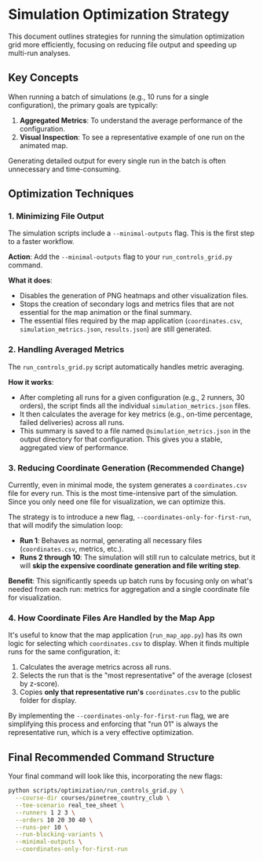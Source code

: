 # Simulation Optimization Strategy

This document outlines strategies for running the simulation optimization grid more efficiently, focusing on reducing file output and speeding up multi-run analyses.

## Key Concepts

When running a batch of simulations (e.g., 10 runs for a single configuration), the primary goals are typically:
1.  **Aggregated Metrics**: To understand the average performance of the configuration.
2.  **Visual Inspection**: To see a representative example of one run on the animated map.

Generating detailed output for every single run in the batch is often unnecessary and time-consuming.

## Optimization Techniques

### 1. Minimizing File Output

The simulation scripts include a `--minimal-outputs` flag. This is the first step to a faster workflow.

**Action**: Add the `--minimal-outputs` flag to your `run_controls_grid.py` command.

**What it does**:
-   Disables the generation of PNG heatmaps and other visualization files.
-   Stops the creation of secondary logs and metrics files that are not essential for the map animation or the final summary.
-   The essential files required by the map application (`coordinates.csv`, `simulation_metrics.json`, `results.json`) are still generated.

### 2. Handling Averaged Metrics

The `run_controls_grid.py` script automatically handles metric averaging.

**How it works**:
-   After completing all runs for a given configuration (e.g., 2 runners, 30 orders), the script finds all the individual `simulation_metrics.json` files.
-   It then calculates the average for key metrics (e.g., on-time percentage, failed deliveries) across all runs.
-   This summary is saved to a file named `@simulation_metrics.json` in the output directory for that configuration. This gives you a stable, aggregated view of performance.

### 3. Reducing Coordinate Generation (Recommended Change)

Currently, even in minimal mode, the system generates a `coordinates.csv` file for every run. This is the most time-intensive part of the simulation. Since you only need one file for visualization, we can optimize this.

The strategy is to introduce a new flag, `--coordinates-only-for-first-run`, that will modify the simulation loop:
-   **Run 1**: Behaves as normal, generating all necessary files (`coordinates.csv`, metrics, etc.).
-   **Runs 2 through 10**: The simulation will still run to calculate metrics, but it will **skip the expensive coordinate generation and file writing step**.

**Benefit**: This significantly speeds up batch runs by focusing only on what's needed from each run: metrics for aggregation and a single coordinate file for visualization.

### 4. How Coordinate Files Are Handled by the Map App

It's useful to know that the map application (`run_map_app.py`) has its own logic for selecting which `coordinates.csv` to display. When it finds multiple runs for the same configuration, it:
1.  Calculates the average metrics across all runs.
2.  Selects the run that is the "most representative" of the average (closest by z-score).
3.  Copies **only that representative run's** `coordinates.csv` to the public folder for display.

By implementing the `--coordinates-only-for-first-run` flag, we are simplifying this process and enforcing that "run 01" is always the representative run, which is a very effective optimization.

## Final Recommended Command Structure

Your final command will look like this, incorporating the new flags:

```bash
python scripts/optimization/run_controls_grid.py \
  --course-dir courses/pinetree_country_club \
  --tee-scenario real_tee_sheet \
  --runners 1 2 3 \
  --orders 10 20 30 40 \
  --runs-per 10 \
  --run-blocking-variants \
  --minimal-outputs \
  --coordinates-only-for-first-run
```


